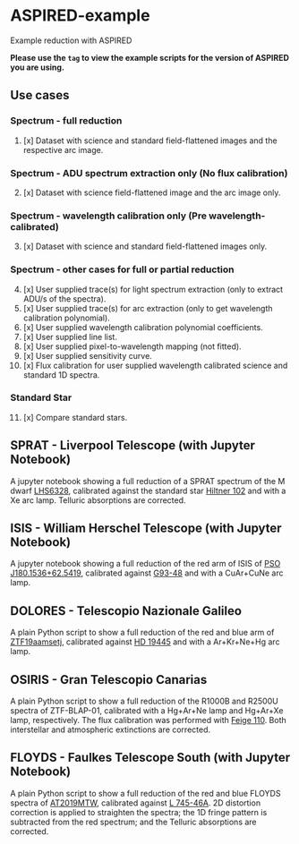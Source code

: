 # ASPIRED-example
Example reduction with ASPIRED

**Please use the `tag` to view the example scripts for the version of ASPIRED you are using.**

## Use cases

### Spectrum - full reduction
1. [x] Dataset with science and standard field-flattened images and the respective arc image.

### Spectrum - ADU spectrum extraction only (No flux calibration)
2. [x] Dataset with science field-flattened image and the arc image only.

### Spectrum - wavelength calibration only (Pre wavelength-calibrated)
3. [x] Dataset with science and standard field-flattened images only.

### Spectrum - other cases for full or partial reduction
4. [x] User supplied trace(s) for light spectrum extraction (only to extract ADU/s of the spectra).
5. [x] User supplied trace(s) for arc extraction (only to get wavelength calibration polynomial).
6. [x] User supplied wavelength calibration polynomial coefficients.
7. [x] User supplied line list.
8. [x] User supplied pixel-to-wavelength mapping (not fitted).
9. [x] User supplied sensitivity curve.
10. [x] Flux calibration for user supplied wavelength calibrated science and standard 1D spectra.

### Standard Star
11. [x] Compare standard stars.

## SPRAT - Liverpool Telescope (with Jupyter Notebook)

A jupyter notebook showing a full reduction of a SPRAT spectrum of the M dwarf [LHS6328](http://simbad.u-strasbg.fr/simbad/sim-id?Ident=LHS++6328), calibrated against the standard star [Hiltner 102](http://www.ing.iac.es/Astronomy/observing/manuals/html_manuals/tech_notes/tn065-100/h102.html) and with a Xe arc lamp. Telluric absorptions are corrected.

## ISIS - William Herschel Telescope (with Jupyter Notebook)

A jupyter notebook showing a full reduction of the red arm of ISIS of [PSO J180.1536+62.5419](http://simbad.u-strasbg.fr/simbad/sim-id?Ident=%4015306489&Name=PSO%20J180.1536%2b62.5419&submit=submit), calibrated against [G93-48](https://www.eso.org/sci/observing/tools/standards/spectra/g93_48.html) and with a CuAr+CuNe arc lamp.

## DOLORES - Telescopio Nazionale Galileo

A plain Python script to show a full reduction of the red and blue arm of [ZTF19aamsetj](https://www.wis-tns.org/object/2019cad), calibrated against [HD 19445](http://www.ing.iac.es/Astronomy/observing/manuals/html_manuals/tech_notes/tn065-100/hd194.html) and with a Ar+Kr+Ne+Hg arc lamp.

## OSIRIS - Gran Telescopio Canarias

A plain Python script to show a full reduction of the R1000B and R2500U spectra of ZTF-BLAP-01, calibrated with a Hg+Ar+Ne lamp and Hg+Ar+Xe lamp, respectively. The flux calibration was performed with [Feige 110](http://www.ing.iac.es/Astronomy/observing/manuals/html_manuals/tech_notes/tn065-100/f110.html). Both interstellar and atmospheric extinctions are corrected.

## FLOYDS - Faulkes Telescope South (with Jupyter Notebook)

A plain Python script to show a full reduction of the red and blue FLOYDS spectra of [AT2019MTW](https://www.wis-tns.org/object/2019mtw), calibrated against [L 745-46A](http://www.ing.iac.es/Astronomy/observing/manuals/html_manuals/tech_notes/tn065-100/l745.html). 2D distortion correction is applied to straighten the spectra; the 1D fringe pattern is subtracted from the red spectrum; and the Telluric absorptions are corrected.
